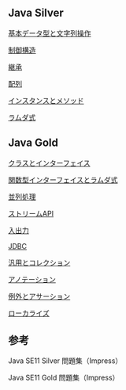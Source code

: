 ## Java Silver

[基本データ型と文字列操作](基本データ型と文字列操作)

[制御構造](制御構造)

[継承](継承)

[配列](配列)

[インスタンスとメソッド](インスタンスとメソッド)

[ラムダ式](ラムダ式)

## Java Gold

[クラスとインターフェイス](クラスとインターフェイス)

[関数型インターフェイスとラムダ式](関数型インターフェイスとラムダ式)

[並列処理](並列処理)

[ストリームAPI](ストリームAPI)

[入出力](入出力)

[JDBC](JDBC)

[汎用とコレクション](汎用とコレクション)

[アノテーション](アノテーション)

[例外とアサーション](例外とアサーション)

[ローカライズ](ローカライズ)

## 参考

Java SE11 Silver 問題集（Impress）

Java SE11 Gold 問題集（Impress）
